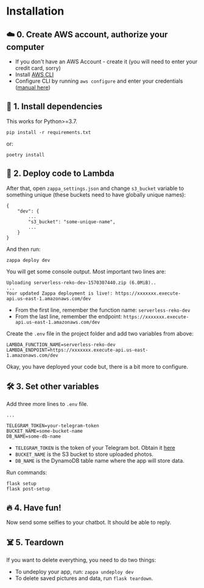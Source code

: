 # Installation

## ☁️ 0. Create AWS account, authorize your computer

- If you don't have an AWS Account - create it (you will need to enter your credit card, sorry)
- Install [AWS CLI](https://docs.aws.amazon.com/cli/latest/userguide/cli-chap-install.html)
- Configure CLI by running `aws configure` and enter your credentials ([manual here](https://docs.aws.amazon.com/cli/latest/userguide/cli-chap-configure.html#cli-quick-configuration))



## 🔌 1. Install dependencies

This works for Python>=3.7.

```
pip install -r requirements.txt
```

or:

```
poetry install
```


## 🏹 2. Deploy code to Lambda

After that, open `zappa_settings.json` and change `s3_bucket` variable to something unique (these buckets need to have globally unique names):

```
{
    "dev": {
        ...
        "s3_bucket": "some-unique-name",
        ...
    }
}
```

And then run:

```
zappa deploy dev
```

You will get some console output. Most important two lines are: 

```
Uploading serverless-reko-dev-1570307440.zip (6.0MiB)..
...
Your updated Zappa deployment is live!: https://xxxxxxx.execute-api.us-east-1.amazonaws.com/dev
```

- From the first line, remember the function name: `serverless-reko-dev`
- From the last line, remember the endpoint: `https://xxxxxxx.execute-api.us-east-1.amazonaws.com/dev`

Create the `.env` file in the project folder and add two variables from above: 

```
LAMBDA_FUNCTION_NAME=serverless-reko-dev
LAMBDA_ENDPOINT=https://xxxxxxx.execute-api.us-east-1.amazonaws.com/dev
```

Okay, you have deployed your code but, there is a bit more to configure.

## 🛠️ 3. Set other variables



Add three more lines to `.env` file.

```
...

TELEGRAM_TOKEN=your-telegram-token
BUCKET_NAME=some-bucket-name
DB_NAME=some-db-name
```

- `TELEGRAM_TOKEN` is the token of your Telegram bot. Obtain it [here](https://core.telegram.org/bots#6-botfather)
- `BUCKET_NAME` is the S3 bucket to store uploaded photos.
- `DB_NAME` is the DynamoDB table name where the app will store data.

Run commands:
```
flask setup
flask post-setup
```

## 🔥 4. Have fun!

Now send some selfies to your chatbot. It should be able to reply.


## ☠️ 5. Teardown

If you want to delete everything, you need to do two things:

- To undeploy your app, run: `zappa undeploy dev`
- To delete saved pictures and data, run `flask teardown`.
